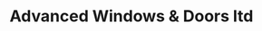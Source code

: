 ---
title: "Advanced Windows & Doors ltd"
url: /hawick/advanced-windows-and-doors-ltd/
shop: shop
---